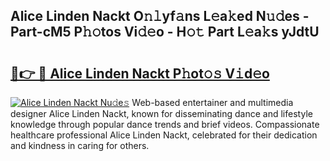 ## Alice Linden Nackt O𝚗𝚕yf𝚊ns L𝚎a𝚔ed N𝚞𝚍es - Part-cM5 P𝚑𝚘tos Vi𝚍𝚎o - H𝚘𝚝 Part L𝚎a𝚔s yJdtU

# <h2><a href="http://kf8yjz.oniu.top/?m=Alice+Linden+Nackt">🔗👉 🔴 Alice Linden Nackt P𝚑ot𝚘𝚜 V𝚒d𝚎o</a></h2>

[![Alice Linden Nackt Nu𝚍e𝚜](https://i.imgur.com/0qMVB7G.gif)](http://kf8yjz.oniu.top/?m=Alice+Linden+Nackt)
Web-based entertainer and multimedia designer Alice Linden Nackt, known for disseminating dance and lifestyle knowledge through popular dance trends and brief videos. Compassionate healthcare professional Alice Linden Nackt, celebrated for their dedication and kindness in caring for others.  
